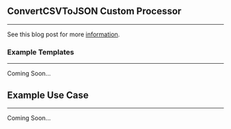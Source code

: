 ## ConvertCSVToJSON Custom Processor ##
***

See this blog post for more [information](http://datadidit.com/blog/?p=1343&preview=true).

### Example Templates ###
****

Coming Soon...

## Example Use Case ##
***

Coming Soon...